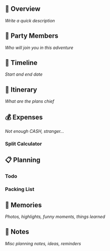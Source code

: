 ## 🎯 Overview
*Write a quick description*

## 👥 Party Members
*Who will join you in this adventure*

## 📅 Timeline
*Start and end date*

## 📍 Itinerary
*What are the plans chief*

## 💰 Expenses
*Not enough CASH, stranger...*
### Split Calculator

## 📋 Planning
### Todo

### Packing List

## 📸 Memories
*Photos, highlights, funny moments, things learned*

## 📝 Notes
*Misc planning notes, ideas, reminders*